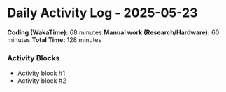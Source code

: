 # Daily Activity Log - 2025-05-23

**Coding (WakaTime):** 68 minutes
**Manual work (Research/Hardware):** 60 minutes
**Total Time:** 128 minutes

### Activity Blocks
- Activity block #1
- Activity block #2
